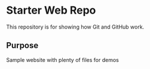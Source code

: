 # Starter Web Repo

This repository is for showing how Git and GitHub work.

## Purpose

Sample website with plenty of files for demos 